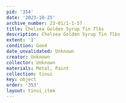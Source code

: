 ```yaml
---
pid: '354'
date: '2023-10-25'
archive_number: 23-01/1-1-57
title: Chelsea Golden Syrup Tin 7lbs
description: Chelsea Golden Syrup Tin 7lbs
extent: '1'
condition: Good
date_unvalidated: Unknown
creator: Unknown
collector: Unknown
materials: Metal, Paint
collection: tinui
key: object
order: '353'
layout: tinui_item
---
```

